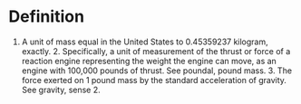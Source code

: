 # Definition

1.  A unit of mass equal in the United States to 0.45359237 kilogram,
    exactly. 2. Specifically, a unit of measurement of the thrust or
    force of a reaction engine representing the weight the engine can
    move, as an engine with 100,000 pounds of thrust. See poundal, pound
    mass. 3. The force exerted on 1 pound mass by the standard
    acceleration of gravity. See gravity, sense 2.
